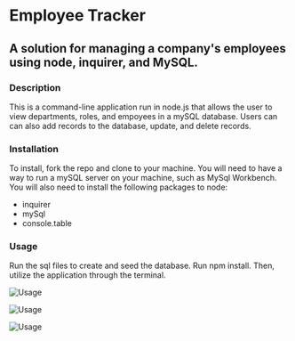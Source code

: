 # Employee Tracker
## A solution for managing a company's employees using node, inquirer, and MySQL.

### Description
This is a command-line application run in node.js that allows the user to view departments, roles, and empoyees in a mySQL database. Users can can also add records to the database, update, and delete records.

### Installation
To install, fork the repo and clone to your machine. You will need to have a way to run a mySQL server on your machine, such as MySql Workbench. You will also need to install the following packages to node:
- inquirer
- mySql
- console.table

### Usage
Run the sql files to create and seed the database. Run npm install. Then, utilize the application through the terminal.

![Usage](employee_tracker_demo01.gif)

![Usage](employee_tracker_demo02.gif)

![Usage](employee_tracker_demo03.gif)
